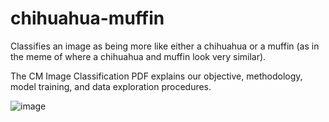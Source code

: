 # chihuahua-muffin
Classifies an image as being more like either a chihuahua or a muffin (as in the meme of where a chihuahua and muffin look very similar).

The CM Image Classification PDF explains our objective, methodology, model training, and data exploration procedures.


![image](https://github.com/tracysun27/chihuahua-muffin/assets/96366527/8159b1f1-6b9b-4da0-81b7-6ea579205172)
